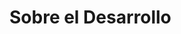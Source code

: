 
<style>
.md-footer__link,
.md-footer__link--next{
    display: none !important; 
} 

.md-footer__inner{
    display: none !important; 
}
</style>

# Sobre el Desarrollo


